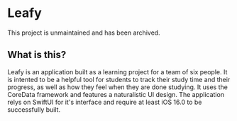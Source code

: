 # Leafy
This project is unmaintained and has been archived.

## What is this?
Leafy is an application built as a learning project for a team of six people. It is intented to be a helpful tool for students to track their study time and their progress, as well as how they feel when they are done studying. It uses the CoreData framework and features a naturalistic UI design.
The application relys on SwiftUI for it's interface and require at least iOS 16.0 to be successfully built.
